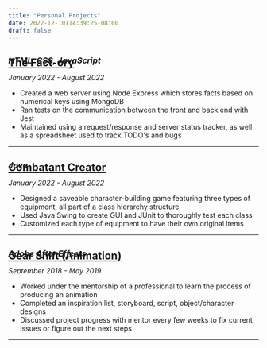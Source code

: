 ```yaml
---
title: "Personal Projects"
date: 2022-12-10T14:39:25-08:00
draft: false
---
```


## [**The Fact-ory**](https://github.com/AndyyyLi/fact-ory "Visit Source")
<h1 style="margin: -50px"></h1>

### *HTML, CSS, JavaScript*
*January 2022 - August 2022*

- Created a web server using Node Express which stores facts based on numerical keys using MongoDB
- Ran tests on the communication between the front and back end with Jest
- Maintained using a request/response and server status tracker, as well as a spreadsheet used to track TODO's and bugs

---

## [**Combatant Creator**](https://github.com/AndyyyLi/combatant-creator "Visit Source")
<h1 style="margin: -50px"></h1>

### *Java*
*January 2022 - August 2022*

- Designed a saveable character-building game featuring three types of equipment, all part of a class hierarchy structure
- Used Java Swing to create GUI and JUnit to thoroughly test each class
- Customized each type of equipment to have their own original items

---

## [**Gear Shift (Animation)**](https://youtu.be/VnWvOObJ1Eg "Watch on Youtube")
<h1 style="margin: -50px"></h1>

### *Adobe After Effects*
*September 2018 - May 2019*

- Worked under the mentorship of a professional to learn the process of producing an animation
- Completed an inspiration list, storyboard, script, object/character designs
- Discussed project progress with mentor every few weeks to fix current issues or figure out the next steps

---